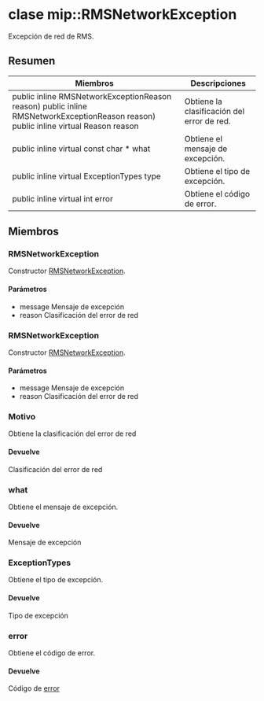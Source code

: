 # <a name="class-miprmsnetworkexception"></a>clase mip::RMSNetworkException 
Excepción de red de RMS.
## <a name="summary"></a>Resumen
 Miembros                        | Descripciones                                
--------------------------------|---------------------------------------------
public inline  RMSNetworkExceptionReason reason) public inline  RMSNetworkExceptionReason reason) public inline virtual Reason reason | Obtiene la clasificación del error de red.
public inline virtual const char * what | Obtiene el mensaje de excepción.
public inline virtual ExceptionTypes type | Obtiene el tipo de excepción.
public inline virtual int error | Obtiene el código de error.
## <a name="members"></a>Miembros
### <a name="rmsnetworkexception"></a>RMSNetworkException
Constructor [RMSNetworkException](#classmip_1_1_r_m_s_network_exception).
#### <a name="parameters"></a>Parámetros
* message Mensaje de excepción 
* reason Clasificación del error de red
### <a name="rmsnetworkexception"></a>RMSNetworkException
Constructor [RMSNetworkException](#classmip_1_1_r_m_s_network_exception).
#### <a name="parameters"></a>Parámetros
* message Mensaje de excepción 
* reason Clasificación del error de red
### <a name="reason"></a>Motivo
Obtiene la clasificación del error de red
#### <a name="returns"></a>Devuelve
Clasificación del error de red
### <a name="what"></a>what
Obtiene el mensaje de excepción.
#### <a name="returns"></a>Devuelve
Mensaje de excepción
### <a name="exceptiontypes"></a>ExceptionTypes
Obtiene el tipo de excepción.
#### <a name="returns"></a>Devuelve
Tipo de excepción
### <a name="error"></a>error
Obtiene el código de error.
#### <a name="returns"></a>Devuelve
Código de [error](#classmip_1_1_error)